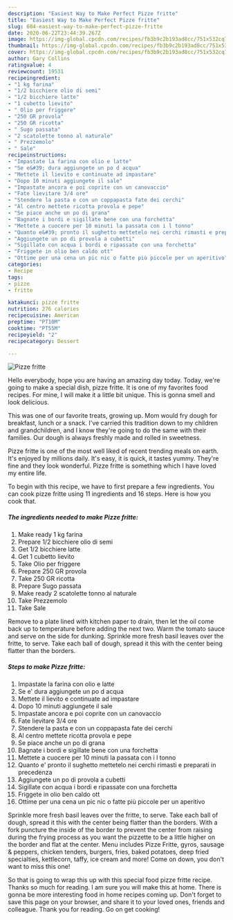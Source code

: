 ```yaml
---
description: "Easiest Way to Make Perfect Pizze fritte"
title: "Easiest Way to Make Perfect Pizze fritte"
slug: 604-easiest-way-to-make-perfect-pizze-fritte
date: 2020-06-22T23:44:39.267Z
image: https://img-global.cpcdn.com/recipes/fb3b9c2b193ad8cc/751x532cq70/pizze-fritte-recipe-main-photo.jpg
thumbnail: https://img-global.cpcdn.com/recipes/fb3b9c2b193ad8cc/751x532cq70/pizze-fritte-recipe-main-photo.jpg
cover: https://img-global.cpcdn.com/recipes/fb3b9c2b193ad8cc/751x532cq70/pizze-fritte-recipe-main-photo.jpg
author: Gary Collins
ratingvalue: 4
reviewcount: 19531
recipeingredient:
- "1 kg farina"
- "1/2 bicchiere olio di semi"
- "1/2 bicchiere latte"
- "1 cubetto lievito"
- " Olio per friggere"
- "250 GR provola"
- "250 GR ricotta"
- " Sugo passata"
- "2 scatolette tonno al naturale"
- " Prezzemolo"
- " Sale"
recipeinstructions:
- "Impastate la farina con olio e latte"
- "Se e&#39; dura aggiungete un po d acqua"
- "Mettete il lievito e continuate ad impastare"
- "Dopo 10 minuti aggiungete il sale"
- "Impastate ancora e poi coprite con un canovaccio"
- "Fate lievitare 3/4 ore"
- "Stendere la pasta e con un coppapasta fate dei cerchi"
- "Al centro mettete ricotta provola e pepe"
- "Se piace anche un po di grana"
- "Bagnate i bordi e sigillate bene con una forchetta"
- "Mettete a cuocere per 10 minuti la passata con i l tonno"
- "Quanto e&#39; pronto il sughetto mettetelo nei cerchi rimasti e preparati in precedenza"
- "Aggiungete un po di provola a cubetti"
- "Sigillate con acqua i bordi e ripassate con una forchetta"
- "Friggete in olio ben caldo ott"
- "Ottime per una cena un pic nic o fatte più piccole per un aperitivo"
categories:
- Recipe
tags:
- pizze
- fritte

katakunci: pizze fritte 
nutrition: 276 calories
recipecuisine: American
preptime: "PT10M"
cooktime: "PT55M"
recipeyield: "2"
recipecategory: Dessert

---
```



![Pizze fritte](https://img-global.cpcdn.com/recipes/fb3b9c2b193ad8cc/751x532cq70/pizze-fritte-recipe-main-photo.jpg)

Hello everybody, hope you are having an amazing day today. Today, we're going to make a special dish, pizze fritte. It is one of my favorites food recipes. For mine, I will make it a little bit unique. This is gonna smell and look delicious.

This was one of our favorite treats, growing up. Mom would fry dough for breakfast, lunch or a snack. I&#39;ve carried this tradition down to my children and grandchildren, and I know they&#39;re going to do the same with their families. Our dough is always freshly made and rolled in sweetness.

Pizze fritte is one of the most well liked of recent trending meals on earth. It's enjoyed by millions daily. It's easy, it is quick, it tastes yummy. They're fine and they look wonderful. Pizze fritte is something which I have loved my entire life.


To begin with this recipe, we have to first prepare a few ingredients. You can cook pizze fritte using 11 ingredients and 16 steps. Here is how you cook that.

<!--inarticleads1-->

##### The ingredients needed to make Pizze fritte:

1. Make ready 1 kg farina
1. Prepare 1/2 bicchiere olio di semi
1. Get 1/2 bicchiere latte
1. Get 1 cubetto lievito
1. Take  Olio per friggere
1. Prepare 250 GR provola
1. Take 250 GR ricotta
1. Prepare  Sugo passata
1. Make ready 2 scatolette tonno al naturale
1. Take  Prezzemolo
1. Take  Sale


Remove to a plate lined with kitchen paper to drain, then let the oil come back up to temperature before adding the next two. Warm the tomato sauce and serve on the side for dunking. Sprinkle more fresh basil leaves over the fritte, to serve. Take each ball of dough, spread it this with the center being flatter than the borders. 

<!--inarticleads2-->

##### Steps to make Pizze fritte:

1. Impastate la farina con olio e latte
1. Se e&#39; dura aggiungete un po d acqua
1. Mettete il lievito e continuate ad impastare
1. Dopo 10 minuti aggiungete il sale
1. Impastate ancora e poi coprite con un canovaccio
1. Fate lievitare 3/4 ore
1. Stendere la pasta e con un coppapasta fate dei cerchi
1. Al centro mettete ricotta provola e pepe
1. Se piace anche un po di grana
1. Bagnate i bordi e sigillate bene con una forchetta
1. Mettete a cuocere per 10 minuti la passata con i l tonno
1. Quanto e&#39; pronto il sughetto mettetelo nei cerchi rimasti e preparati in precedenza
1. Aggiungete un po di provola a cubetti
1. Sigillate con acqua i bordi e ripassate con una forchetta
1. Friggete in olio ben caldo ott
1. Ottime per una cena un pic nic o fatte più piccole per un aperitivo


Sprinkle more fresh basil leaves over the fritte, to serve. Take each ball of dough, spread it this with the center being flatter than the borders. With a fork puncture the inside of the border to prevent the center from raising during the frying process as you want the pizzette to be a little higher on the border and flat at the center. Menu includes Pizze Fritte, gyros, sausage &amp; peppers, chicken tenders, burgers, fries, baked potatoes, deep fried specialties, kettlecorn, taffy, ice cream and more! Come on down, you don&#39;t want to miss this one! 

So that is going to wrap this up with this special food pizze fritte recipe. Thanks so much for reading. I am sure you will make this at home. There is gonna be more interesting food in home recipes coming up. Don't forget to save this page on your browser, and share it to your loved ones, friends and colleague. Thank you for reading. Go on get cooking!
